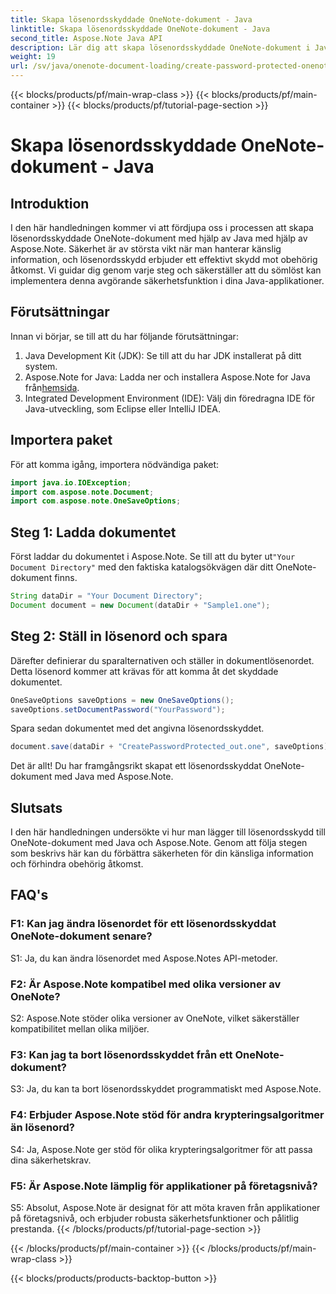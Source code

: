```yaml
---
title: Skapa lösenordsskyddade OneNote-dokument - Java
linktitle: Skapa lösenordsskyddade OneNote-dokument - Java
second_title: Aspose.Note Java API
description: Lär dig att skapa lösenordsskyddade OneNote-dokument i Java med Aspose.Note. Förbättra säkerheten genom att följa steg för steg handledning.
weight: 19
url: /sv/java/onenote-document-loading/create-password-protected-onenote/
---
```


{{< blocks/products/pf/main-wrap-class >}}
{{< blocks/products/pf/main-container >}}
{{< blocks/products/pf/tutorial-page-section >}}

# Skapa lösenordsskyddade OneNote-dokument - Java

## Introduktion

I den här handledningen kommer vi att fördjupa oss i processen att skapa lösenordsskyddade OneNote-dokument med hjälp av Java med hjälp av Aspose.Note. Säkerhet är av största vikt när man hanterar känslig information, och lösenordsskydd erbjuder ett effektivt skydd mot obehörig åtkomst. Vi guidar dig genom varje steg och säkerställer att du sömlöst kan implementera denna avgörande säkerhetsfunktion i dina Java-applikationer.

## Förutsättningar

Innan vi börjar, se till att du har följande förutsättningar:

1. Java Development Kit (JDK): Se till att du har JDK installerat på ditt system.
2. Aspose.Note for Java: Ladda ner och installera Aspose.Note for Java från[hemsida](https://releases.aspose.com/note/java/).
3. Integrated Development Environment (IDE): Välj din föredragna IDE för Java-utveckling, som Eclipse eller IntelliJ IDEA.

## Importera paket

För att komma igång, importera nödvändiga paket:

```java
import java.io.IOException;
import com.aspose.note.Document;
import com.aspose.note.OneSaveOptions;
```

## Steg 1: Ladda dokumentet

 Först laddar du dokumentet i Aspose.Note. Se till att du byter ut`"Your Document Directory"` med den faktiska katalogsökvägen där ditt OneNote-dokument finns.

```java
String dataDir = "Your Document Directory";
Document document = new Document(dataDir + "Sample1.one");
```

## Steg 2: Ställ in lösenord och spara

Därefter definierar du sparalternativen och ställer in dokumentlösenordet. Detta lösenord kommer att krävas för att komma åt det skyddade dokumentet.

```java
OneSaveOptions saveOptions = new OneSaveOptions();
saveOptions.setDocumentPassword("YourPassword");
```

Spara sedan dokumentet med det angivna lösenordsskyddet.

```java
document.save(dataDir + "CreatePasswordProtected_out.one", saveOptions);
```

Det är allt! Du har framgångsrikt skapat ett lösenordsskyddat OneNote-dokument med Java med Aspose.Note.

## Slutsats

I den här handledningen undersökte vi hur man lägger till lösenordsskydd till OneNote-dokument med Java och Aspose.Note. Genom att följa stegen som beskrivs här kan du förbättra säkerheten för din känsliga information och förhindra obehörig åtkomst.

## FAQ's

### F1: Kan jag ändra lösenordet för ett lösenordsskyddat OneNote-dokument senare?

S1: Ja, du kan ändra lösenordet med Aspose.Notes API-metoder.

### F2: Är Aspose.Note kompatibel med olika versioner av OneNote?

S2: Aspose.Note stöder olika versioner av OneNote, vilket säkerställer kompatibilitet mellan olika miljöer.

### F3: Kan jag ta bort lösenordsskyddet från ett OneNote-dokument?

S3: Ja, du kan ta bort lösenordsskyddet programmatiskt med Aspose.Note.

### F4: Erbjuder Aspose.Note stöd för andra krypteringsalgoritmer än lösenord?

S4: Ja, Aspose.Note ger stöd för olika krypteringsalgoritmer för att passa dina säkerhetskrav.

### F5: Är Aspose.Note lämplig för applikationer på företagsnivå?

S5: Absolut, Aspose.Note är designat för att möta kraven från applikationer på företagsnivå, och erbjuder robusta säkerhetsfunktioner och pålitlig prestanda.
{{< /blocks/products/pf/tutorial-page-section >}}

{{< /blocks/products/pf/main-container >}}
{{< /blocks/products/pf/main-wrap-class >}}

{{< blocks/products/products-backtop-button >}}
